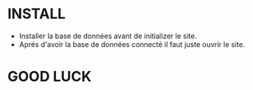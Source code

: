 # INSTALL #

- Installer la base de données avant de initializer le site.
- Aprés d'avoir la base de données connecté il faut juste ouvrir le site.



# GOOD LUCK #